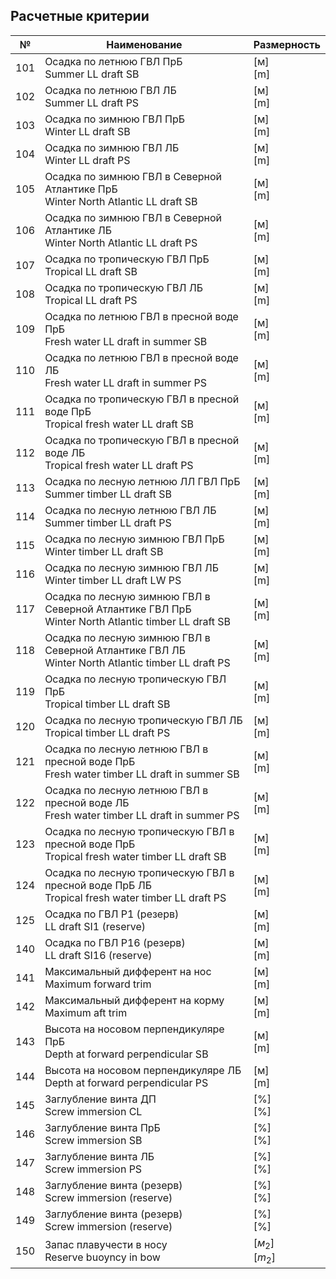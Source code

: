 ## Расчетные критерии
| №   | Наименование                                                                                            | Размерность           |
| --- | ------------------------------------------------------------------------------------------------------- | --------------------- |
| 101 | Осадка по летнюю ГВЛ ПрБ <br/> Summer LL draft SB                                                       | [м] <br/> [m]         |
| 102 | Осадка по летнюю ГВЛ ЛБ <br/> Summer LL draft PS                                                        | [м] <br/> [m]         |
| 103 | Осадка по зимнюю ГВЛ ПрБ <br/> Winter LL draft SB                                                       | [м] <br/> [m]         |
| 104 | Осадка по зимнюю ГВЛ ЛБ <br/> Winter LL draft PS                                                        | [м] <br/> [m]         |
| 105 | Осадка по зимнюю ГВЛ в Северной Атлантике ПрБ <br/> Winter North Atlantic LL draft SB                   | [м] <br/> [m]         |
| 106 | Осадка по зимнюю ГВЛ в Северной Атлантике ЛБ <br/> Winter North Atlantic LL draft PS                    | [м] <br/> [m]         |
| 107 | Осадка по тропическую ГВЛ ПрБ <br/> Tropical LL draft SB                                                | [м] <br/> [m]         |
| 108 | Осадка по тропическую ГВЛ ЛБ <br/> Tropical LL draft PS                                                 | [м] <br/> [m]         |
| 109 | Осадка по летнюю ГВЛ в пресной воде ПрБ <br/> Fresh water LL draft in summer SB                         | [м] <br/> [m]         |
| 110 | Осадка по летнюю ГВЛ в пресной воде ЛБ <br/> Fresh water LL draft in summer PS                          | [м] <br/> [m]         |
| 111 | Осадка по тропическую ГВЛ в пресной воде ПрБ <br/> Tropical fresh water LL draft SB                     | [м] <br/> [m]         |
| 112 | Осадка по тропическую ГВЛ в пресной воде ЛБ <br/> Tropical fresh water LL draft PS                      | [м] <br/> [m]         |
| 113 | Осадка по лесную летнюю ЛЛ ГВЛ ПрБ <br/> Summer timber LL draft SB                                      | [м] <br/> [m]         |
| 114 | Осадка по лесную летнюю ГВЛ ЛБ <br/> Summer timber LL draft PS                                          | [м] <br/> [m]         |
| 115 | Осадка по лесную зимнюю ГВЛ ПрБ <br/> Winter timber LL draft SB                                         | [м] <br/> [m]         |
| 116 | Осадка по лесную зимнюю ГВЛ ЛБ <br/> Winter timber LL draft LW PS                                       | [м] <br/> [m]         |
| 117 | Осадка по лесную зимнюю ГВЛ в Северной Атлантике ГВЛ ПрБ <br/> Winter North Atlantic timber LL draft SB | [м] <br/> [m]         |
| 118 | Осадка по лесную зимнюю ГВЛ в Северной Атлантике ГВЛ ЛБ <br/> Winter North Atlantic timber LL draft PS  | [м] <br/> [m]         |
| 119 | Осадка по лесную тропическую ГВЛ ПрБ <br/> Tropical timber LL draft SB                                  | [м] <br/> [m]         |
| 120 | Осадка по лесную тропическую ГВЛ ЛБ <br/> Tropical timber LL draft PS                                   | [м] <br/> [m]         |
| 121 | Осадка по лесную летнюю ГВЛ в пресной воде ПрБ <br/> Fresh water timber LL draft in summer SB           | [м] <br/> [m]         |
| 122 | Осадка по лесную летнюю ГВЛ в пресной воде ЛБ <br/> Fresh water timber LL draft in summer PS            | [м] <br/> [m]         |
| 123 | Осадка по лесную тропическую ГВЛ в пресной воде ПрБ <br/>  Tropical fresh water timber LL draft SB      | [м] <br/> [m]         |
| 124 | Осадка по лесную тропическую ГВЛ в пресной воде ПрБ ЛБ <br/> Tropical fresh water timber LL draft PS    | [м] <br/> [m]         |
| 125 | Осадка по ГВЛ Р1 (резерв) <br/> LL draft SI1 (reserve)                                                  | [м] <br/> [m]         |
| 140 | Осадка по ГВЛ Р16 (резерв) <br/> LL draft SI16 (reserve)                                                | [м] <br/> [m]         |
| 141 | Максимальный дифферент на нос  <br/> Maximum forward trim                                               | [м] <br/> [m]         |
| 142 | Максимальный дифферент на корму <br/> Maximum aft trim                                                  | [м] <br/> [m]         |
| 143 | Высота на носовом перпендикуляре ПрБ <br/> Depth at forward perpendicular SB                            | [м] <br/> [m]         |
| 144 | Высота на носовом перпендикуляре ЛБ <br/> Depth at forward perpendicular PS                             | [м] <br/> [m]         |
| 145 | Заглубление винта ДП <br/> Screw immersion CL                                                           | [%] <br/> [%]         |
| 146 | Заглубление винта ПрБ <br/> Screw immersion SB                                                          | [%] <br/> [%]         |
| 147 | Заглубление винта ЛБ <br/> Screw immersion PS                                                           | [%] <br/> [%]         |
| 148 | Заглубление винта (резерв) <br/> Screw immersion (reserve)                                              | [%] <br/> [%]         |
| 149 | Заглубление винта (резерв) <br/> Screw immersion (reserve)                                              | [%] <br/> [%]         |
| 150 | Запас плавучести в носу <br/> Reserve buoyncy in bow                                                    | $[м_2]$ <br/> $[m_2]$ |